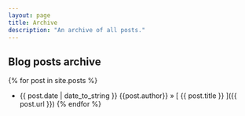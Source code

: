 ```yaml
---
layout: page
title: Archive
description: "An archive of all posts."
---
```

## Blog posts archive

{% for post in site.posts %}
  * {{ post.date | date_to_string }} {{post.author}} &raquo; [ {{ post.title }} ]({{ post.url }})
{% endfor %}
